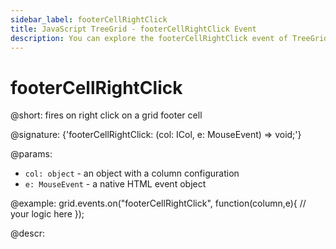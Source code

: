 ```yaml
---
sidebar_label: footerCellRightClick
title: JavaScript TreeGrid - footerCellRightClick Event 
description: You can explore the footerCellRightClick event of TreeGrid in the documentation of the DHTMLX JavaScript UI library. Browse developer guides and API reference, try out code examples and live demos, and download a free 30-day evaluation version of DHTMLX Suite.
---
```


# footerCellRightClick

@short: fires on right click on a grid footer cell

@signature: {'footerCellRightClick: (col: ICol, e: MouseEvent) => void;'}

@params:
- `col: object` - an object with a column configuration
- `e: MouseEvent` - a native HTML event object

@example:
grid.events.on("footerCellRightClick", function(column,e){
    // your logic here
});

@descr:
